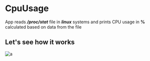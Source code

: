 # CpuUsage
App reads ***/proc/stat*** file in ***linux*** systems and prints CPU usage in **%** calculated
based on data from the file
## **Let's see how it works**

![a](https://media.giphy.com/media/nXKVxa7mbP3yRQ41R3/giphy.gif)

